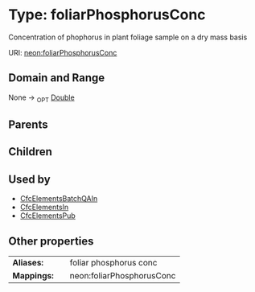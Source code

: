 
# Type: foliarPhosphorusConc


Concentration of phophorus in plant foliage sample on a dry mass basis

URI: [neon:foliarPhosphorusConc](https://data.neonscience.org/foliarPhosphorusConc)


## Domain and Range

None ->  <sub>OPT</sub> [Double](types/Double.md)

## Parents


## Children


## Used by

 * [CfcElementsBatchQAIn](CfcElementsBatchQAIn.md)
 * [CfcElementsIn](CfcElementsIn.md)
 * [CfcElementsPub](CfcElementsPub.md)

## Other properties

|  |  |  |
| --- | --- | --- |
| **Aliases:** | | foliar phosphorus conc |
| **Mappings:** | | neon:foliarPhosphorusConc |

